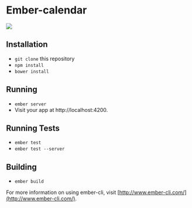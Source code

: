 # Ember-calendar

![](https://circleci.com/gh/alphasights/ember-calendar.png?circle-token=6fa581b50c5f8496cf26768394cf6c1d43dfb98e)

## Installation

* `git clone` this repository
* `npm install`
* `bower install`

## Running

* `ember server`
* Visit your app at http://localhost:4200.

## Running Tests

* `ember test`
* `ember test --server`

## Building

* `ember build`

For more information on using ember-cli, visit [http://www.ember-cli.com/](http://www.ember-cli.com/).
